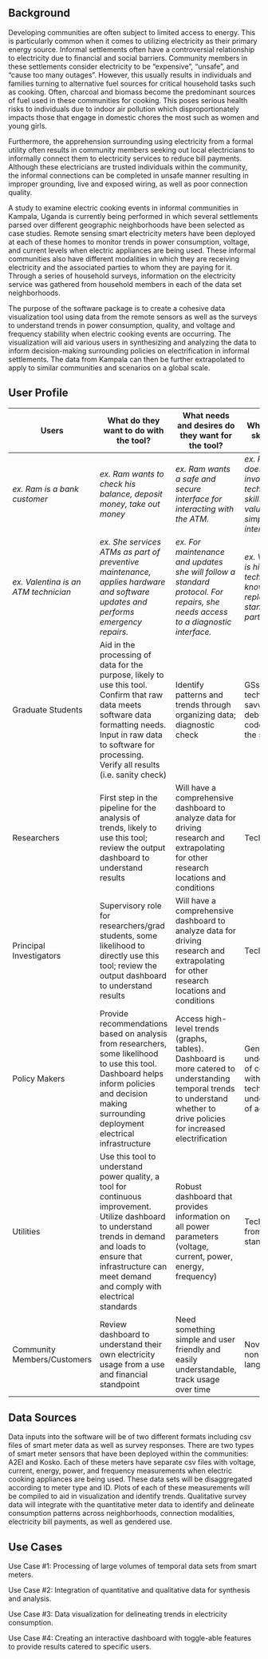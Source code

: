 ## Background
Developing communities are often subject to limited access to energy. This is particularly common when it comes to utilizing electricity as their primary energy source. Informal settlements often have a controversial relationship to electricity due to financial and social barriers. Community members in these settlements consider electricity to be “expensive”, “unsafe”, and “cause too many outages”. However, this usually results in individuals and families turning to alternative fuel sources for critical household tasks such as cooking. Often, charcoal and biomass become the predominant sources of fuel used in these communities for cooking. This poses serious health risks to individuals due to indoor air pollution which disproportionately impacts those that engage in domestic chores the most such as women and young girls.
 
Furthermore, the apprehension surrounding using electricity from a formal utility often results in community members seeking out local electricians to informally connect them to electricity services to reduce bill payments. Although these electricians are trusted individuals within the community, the informal connections can be completed in unsafe manner resulting in improper grounding, live and exposed wiring, as well as poor connection quality.
 
A study to examine electric cooking events in informal communities in Kampala, Uganda is currently being performed in which several settlements parsed over different geographic neighborhoods have been selected as case studies. Remote sensing smart electricity meters have been deployed at each of these homes to monitor trends in power consumption, voltage, and current levels when electric appliances are being used. These informal communities also have different modalities in which they are receiving electricity and the associated parties to whom they are paying for it. Through a series of household surveys, information on the electricity service was gathered from household members in each of the data set neighborhoods.
 
The purpose of the software package is to create a cohesive data visualization tool using data from the remote sensors as well as the surveys to understand trends in power consumption, quality, and voltage and frequency stability when electric cooking events are occurring. The visualization will aid various users in synthesizing and analyzing the data to inform decision-making surrounding policies on electrification in informal settlements. The data from Kampala can then be further extrapolated to apply to similar communities and scenarios on a global scale.

## User Profile

| Users                              | What do they want to do with the tool?                                                                                                                                                                                      | What needs and desires do they want for the tool?                                                                                                                           | What is their skill level?                                                             |
|------------------------------------|-----------------------------------------------------------------------------------------------------------------------------------------------------------------------------------------------------------------------------|-----------------------------------------------------------------------------------------------------------------------------------------------------------------------------|----------------------------------------------------------------------------------------|
| _ex. Ram is a bank customer_         | _ex. Ram wants to check his balance, deposit money, take out money_                                                                                                                                                           | _ex. Ram wants a safe and secure interface for interacting with the ATM._                                                                                                     | _ex. Ram’s job does not involve technical skills and he values a simple user interface._ |
| _ex. Valentina is an ATM technician_ | _ex. She services ATMs as part of preventive maintenance, applies hardware and software updates and performs emergency repairs._                                                                                              | _ex. For maintenance and updates she will follow a standard protocol. For repairs, she needs access to a diagnostic interface._                                               | _ex. Valentina is highly technical and knows how to replace standardized parts._         |
| Graduate Students                  | Aid in the processing of data for the purpose, likely to use this tool. Confirm that raw data meets software data formatting needs. Input in raw data to software for processing. Verify all results (i.e. sanity check)    | Identify patterns and trends through organizing data; diagnostic check                                                                                                      | GSs are highly technical and savvy to debug and code within the software               |
| Researchers                        | First step in the pipeline for the analysis of trends, likely to use this tool; review the output dashboard to understand results                                                                                           | Will have a comprehensive dashboard to analyze data for driving research and extrapolating for other research locations and conditions                                      | Technical                                                                              |
| Principal Investigators            | Supervisory role for researchers/grad students, some likelihood to directly use this tool; review the output dashboard to understand results                                                                                | Will have a comprehensive dashboard to analyze data for driving research and extrapolating for other research locations and conditions                                      | Technical                                                                              |
| Policy Makers                      | Provide recommendations based on analysis from researchers, some likelihood to use this tool. Dashboard helps inform policies and decision making surrounding deployment electrical infrastructure                          | Access high-level trends (graphs, tables). Dashboard is more catered to understanding temporal trends to understand whether to drive policies for increased electrification | General understanding of concepts with limited technical understanding of actual code  |
| Utilities                          | Use this tool to understand power quality, a tool for continuous improvement. Utilize dashboard to understand trends in demand and loads to ensure that infrastructure can meet demand and comply with electrical standards | Robust dashboard that provides information on all power parameters (voltage, current, power, energy, frequency)                                                             | Technical from a power standpoint                                                      |
| Community Members/Customers        | Review dashboard to understand their own electricity usage from a use and financial standpoint                                                                                                                              | Need something simple and user friendly and easily understandable, track usage over time                                                                                    | Novice; need non-technical language                                                    |

## Data Sources

Data inputs into the software will be of two different formats including csv files of smart meter data as well as survey responses. There are two types of smart meter sensors that have been deployed within the communities: A2EI and Kosko. Each of these meters have separate csv files with voltage, current, energy, power, and frequency measurements when electric cooking appliances are being used. These data sets will be disaggregated according to meter type and ID. Plots of each of these measurements will be compiled to aid in visualization and identify trends. Qualitative survey data will integrate with the quantitative meter data to identify and delineate consumption patterns across neighborhoods, connection modalities, electricity bill payments, as well as gendered use.


## Use Cases 
Use Case #1: Processing of large volumes of temporal data sets from smart meters.

Use Case #2: Integration of quantitative and qualitative data for synthesis and analysis.

Use Case #3: Data visualization for delineating trends in electricity consumption.

Use Case #4: Creating an interactive dashboard with toggle-able features to provide results catered to specific users.
